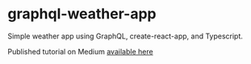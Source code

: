 # graphql-weather-app

Simple weather app using GraphQL, create-react-app, and Typescript. 

Published tutorial on Medium [available here](https://medium.com/@laurenpitruz/no-idea-how-to-get-started-with-graphql-make-a-wrapper-of-a-rest-api-7159080dc318)
